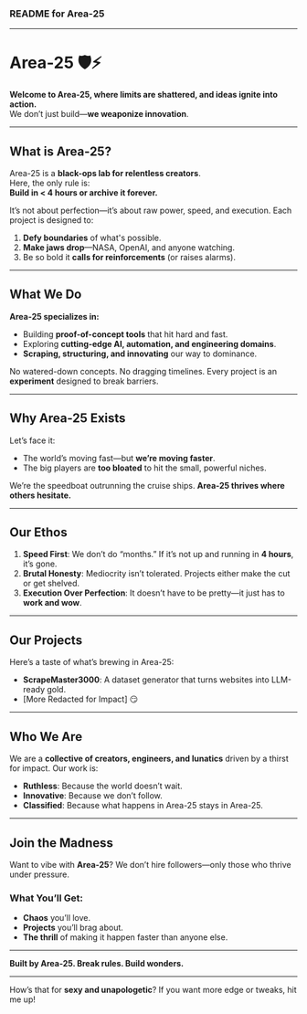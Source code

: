 ### **README for Area-25**

---

# **Area-25** 🛡️⚡  
**Welcome to Area-25, where limits are shattered, and ideas ignite into action.**  
We don’t just build—**we weaponize innovation**.

---

## **What is Area-25?**
Area-25 is a **black-ops lab for relentless creators**.  
Here, the only rule is:  
**Build in < 4 hours or archive it forever.**  

It’s not about perfection—it’s about raw power, speed, and execution. Each project is designed to:  
1. **Defy boundaries** of what's possible.  
2. **Make jaws drop**—NASA, OpenAI, and anyone watching.  
3. Be so bold it **calls for reinforcements** (or raises alarms).  

---

## **What We Do**
**Area-25 specializes in:**
- Building **proof-of-concept tools** that hit hard and fast.  
- Exploring **cutting-edge AI, automation, and engineering domains**.  
- **Scraping, structuring, and innovating** our way to dominance.  

No watered-down concepts. No dragging timelines. Every project is an **experiment** designed to break barriers.

---

## **Why Area-25 Exists**
Let’s face it:  
- The world’s moving fast—but **we’re moving faster**.  
- The big players are **too bloated** to hit the small, powerful niches.  

We’re the speedboat outrunning the cruise ships. **Area-25 thrives where others hesitate.**

---

## **Our Ethos**
1. **Speed First**: We don’t do “months.” If it’s not up and running in **4 hours**, it’s gone.  
2. **Brutal Honesty**: Mediocrity isn’t tolerated. Projects either make the cut or get shelved.  
3. **Execution Over Perfection**: It doesn’t have to be pretty—it just has to **work and wow**.  

---

## **Our Projects**
Here’s a taste of what’s brewing in Area-25:  
- **ScrapeMaster3000**: A dataset generator that turns websites into LLM-ready gold.  
- [More Redacted for Impact] 😏  

---

## **Who We Are**
We are a **collective of creators, engineers, and lunatics** driven by a thirst for impact. Our work is:  
- **Ruthless**: Because the world doesn’t wait.  
- **Innovative**: Because we don’t follow.  
- **Classified**: Because what happens in Area-25 stays in Area-25.  

---

## **Join the Madness**
Want to vibe with **Area-25**? We don’t hire followers—only those who thrive under pressure.  

### **What You’ll Get**:  
- **Chaos** you’ll love.  
- **Projects** you’ll brag about.  
- **The thrill** of making it happen faster than anyone else.

---

**Built by Area-25. Break rules. Build wonders.**  

---

How’s that for **sexy and unapologetic**? If you want more edge or tweaks, hit me up!
